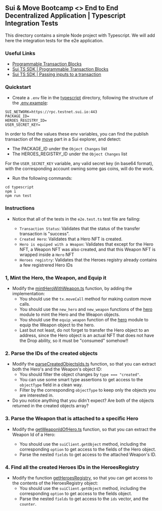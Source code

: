 ## Sui & Move Bootcamp <> End to End Decentralized Application | Typescript Integration Tests

This directory contains a simple Node project with Typescript. We will add here the integration tests for the e2e application.

### Useful Links

- [Programmable Transaction Blocks](https://docs.sui.io/concepts/transactions/prog-txn-blocks)
- [Sui TS SDK | Programmable Transaction Blocks](https://sdk.mystenlabs.com/typescript/transaction-building/basics)
- [Sui TS SDK | Passing inputs to a transaction](https://sdk.mystenlabs.com/typescript/transaction-building/basics#passing-inputs-to-a-transaction)

### Quickstart

- Create a `.env` file in the [typescript](./) directory, following the structure of the [.env.example](./.env.example):

```
SUI_NETWORK=https://rpc.testnet.sui.io:443
PACKAGE_ID=
HEROES_REGISTRY_ID=
USER_SECRET_KEY=
```

In order to find the values these env variables, you can find the publish transaction of the [move](../move/) part in a Sui explorer, and detect:

- The PACKAGE_ID under the `Object Changes` list
- The HEROES_REGISTRY_ID under the `Object Changes` list

For the `USER_SECRET_KEY` variable, any valid secret key (in base64 format), with the corresponding account owning some gas coins, will do the work.

- Run the following commands:

```
cd typescript
npm i
npm run test
```

### Instructions

- Notice that all of the tests in the `e2e.test.ts` test file are failing:

  - `Transaction Status`: Validates that the status of the transfer transaction is "success".
  - `Created Hero`: Validates that a Hero NFT is created.
  - `Hero is equiped with a Weapon`: Validates that except for the Hero NFT, a Weapon NFT was also created, and that this Weapon NFT is wrapped inside a `Hero` NFT
  - `Heroes registry`: Validates that the Heroes registry already contains a few registrered Hero IDs

### 1, Mint the Hero, the Weapon, and Equip it

- Modify the [mintHeroWithWeapon.ts](./src/helpers/mintHeroWithWeapon.ts) function, by adding the implementation:
  - You should use the `tx.moveCall` method for making custom move calls.
  - You should use the `new_hero` and `new_weapon` functions of the [hero](../move/hero/sources/hero.move) module to mint the Hero and the Weapon objects.
  - You should use the `equip_weapon` function of the [hero](../move/hero/sources/hero.move) module to equip the Weapon object to the hero.
  - Last but not least, do not forget to transfer the Hero object to an address, since the Hero object is an actual NFT that does not have the Drop ability, so it must be "consumed" somehow!!

### 2. Parse the IDs of the created objects

- Modify the [parseCreatedObjectsIds.ts](./src/helpers/parseCreatedObjectIds.ts) function, so that you can extract both the Hero's and the Weapon's object ID:
  - You should filter the object changes by `type === "created"`.
  - You can use some smart type assertions to get access to the `objectType` field in a clean way.
  - Filter by the corresponding `objectType` to keep only the objects you are interested in.
- Do you notice anything that you didn't expect? Are both of the objects returned in the created objects array?

### 3. Parse the Weapon that is attached to a specific Hero

- Modify the [getWeaponIdOfHero.ts](./src/helpers/getWeaponIdOfHero.ts) function, so that you can extract the Weapon Id of a Hero:

  - You should use the `suiClient.getObject` method, including the corresponding `option` to get access to the fields of the Hero object.
  - Parse the nested `fields` to get access to the attached Weapon's ID.

### 4. Find all the created Heroes IDs in the HeroesRegistry

- Modify the function [getHeroesRegistry](./src/helpers/getHeroesRegistry.ts), so that you can get access to the contents of the HeroesRegistry object:
  - You should use the `suiClient.getObject` method, including the corresponding `option` to get access to the fields object.
  - Parse the nested `fields` to get access to the `ids` vector, and the `counter`.
